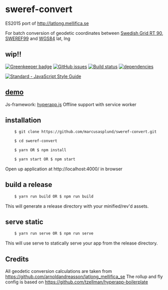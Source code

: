 # sweref-convert

ES2015 port of http://latlong.mellifica.se

For batch conversion of geodetic coordinates between [Swedish Grid RT 90](https://en.wikipedia.org/wiki/Swedish_grid), [SWEREF99](https://sv.wikipedia.org/wiki/SWEREF_99) and [WGS84](https://en.wikipedia.org/wiki/World_Geodetic_System) lat, lng

## wip!!
[![Greenkeeper badge](https://badges.greenkeeper.io/marcusasplund/sweref-convert.svg)](https://greenkeeper.io/)
[![GitHub issues](https://img.shields.io/github/issues/marcusasplund/sweref-convert.svg)](https://github.com/marcusasplund/sweref-convert/issues)
[![Build status](https://travis-ci.org/marcusasplund/sweref-convert.svg?branch=master)](https://travis-ci.org/marcusasplund/sweref-convert)
[![dependencies](https://david-dm.org/marcusasplund/sweref-convert.svg)](https://david-dm.org/marcusasplund/sweref-convert)

[![Standard - JavaScript Style Guide](https://cdn.rawgit.com/feross/standard/master/badge.svg)](https://github.com/feross/standard)


## [demo](https://pap.as/sweref/)
Js-framework: [hyperapp.js](https://github.com/hyperapp/hyperapp)
Offline support with service worker


## installation

````bash
    $ git clone https://github.com/marcusasplund/sweref-convert.git

    $ cd sweref-convert

    $ yarn OR $ npm install

    $ yarn start OR $ npm start
````

Open up application at http://localhost:4000/ in browser

## build a release

````bash
    $ yarn run build OR $ npm run build

````
This will generate a release directory with your minified/rev'd assets.


## serve static

````bash
    $ yarn run serve OR $ npm run serve

````

This will use serve to statically serve your app from the release directory.

## Credits

All geodetic conversion calculations are taken from https://github.com/arnoldandreasson/latlong_mellifica_se
The rollup and fly config is based on https://github.com/tzellman/hyperapp-boilerplate

